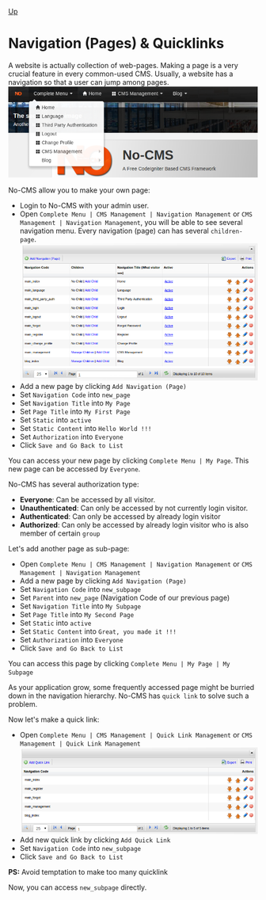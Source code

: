 [Up](../tutorial.md)

Navigation (Pages) & Quicklinks
==============================

A website is actually collection of web-pages. Making a page is a very crucial feature in every common-used CMS.
Usually, a website has a navigation so that a user can jump among pages.
![Navigation Example](images/user_navigation_navigation_example.png "Figure 1. Navigation Example")

No-CMS allow you to make your own page:

* Login to No-CMS with your admin user.
* Open `Complete Menu | CMS Management | Navigation Management` or `CMS Management | Navigation Management`, you will be able to see several navigation menu. Every navigation (page) can has several `children-page`.
  ![Navigation Management](images/user_navigation_navigation_management.png "Figure 2. Navigation Management")
* Add a new page by clicking `Add Navigation (Page)`
* Set `Navigation Code` into `new_page`
* Set `Navigation Title` into `My Page`
* Set `Page Title` into `My First Page`
* Set `Static` into `active`
* Set `Static Content` into `Hello World !!!`
* Set `Authorization` into `Everyone`
* Click `Save and Go Back to List`



You can access your new page by clicking `Complete Menu | My Page`.
This new page can be accessed by `Everyone`. 

No-CMS has several authorization type:
* __Everyone__: Can be accessed by all visitor.
* __Unauthenticated__: Can only be accessed by not currently login visitor.
* __Authenticated__: Can only be accessed by already login visitor
* __Authorized__: Can only be accessed by already login visitor who is also member of certain `group`

Let's add another page as sub-page:

* Open `Complete Menu | CMS Management | Navigation Management` or `CMS Management | Navigation Management`
* Add a new page by clicking `Add Navigation (Page)`
* Set `Navigation Code` into `new_subpage`
* Set `Parent` into `new_page` (Navigation Code of our previous page)
* Set `Navigation Title` into `My Subpage`
* Set `Page Title` into `My Second Page`
* Set `Static` into `active`
* Set `Static Content` into `Great, you made it !!!`
* Set `Authorization` into `Everyone`
* Click `Save and Go Back to List`

You can access this page by clicking `Complete Menu | My Page | My Subpage`

As your application grow, some frequently accessed page might be burried down in the navigation hierarchy.
No-CMS has `quick link` to solve such a problem.

Now let's make a quick link:

* Open `Complete Menu | CMS Management | Quick Link Management` or `CMS Management | Quick Link Management`
  ![Quicklink Management](images/user_navigation_quicklink_management.png "Figure 3. Quicklink Management")
* Add new quick link by clicking `Add Quick Link`
* Set `Navigation Code` into `new_subpage`
* Click `Save and Go Back to List`

__PS:__ Avoid temptation to make too many quicklink

Now, you can access `new_subpage` directly.